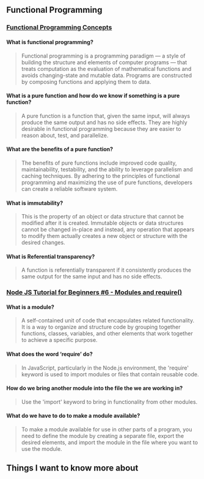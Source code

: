 ## Functional Programming

### [Functional Programming Concepts](https://medium.com/the-renaissance-developer/concepts-of-functional-programming-in-javascript-6bc84220d2aa)

#### What is functional programming?

> Functional programming is a programming paradigm — a style of building the structure and elements of computer programs — that treats computation as the evaluation of mathematical functions and avoids changing-state and mutable data. Programs are constructed by composing functions and applying them to data.

#### What is a pure function and how do we know if something is a pure function?

> A pure function is a function that, given the same input, will always produce the same output and has no side effects. They are highly desirable in functional programming because they are easier to reason about, test, and parallelize.

#### What are the benefits of a pure function?

> The benefits of pure functions include improved code quality, maintainability, testability, and the ability to leverage parallelism and caching techniques. By adhering to the principles of functional programming and maximizing the use of pure functions, developers can create a reliable software system.

#### What is immutability?

> This is the property of an object or data structure that cannot be modified after it is created. Immutable objects or data structures cannot be changed in-place and instead, any operation that appears to modify them actually creates a new object or structure with the desired changes.

#### What is Referential transparency?

> A function is referentially transparent if it consistently produces the same output for the same input and has no side effects.

### [Node JS Tutorial for Beginners #6 - Modules and require()](https://www.youtube.com/watch?v=xHLd36QoS4k)

#### What is a module?

> A self-contained unit of code that encapsulates related functionality. It is a way to organize and structure code by grouping together functions, classes, variables, and other elements that work together to achieve a specific purpose.

#### What does the word ‘require’ do?

> In JavaScript, particularly in the Node.js environment, the 'require' keyword is used to import modules or files that contain reusable code.

#### How do we bring another module into the file the we are working in?

> Use the 'import' keyword to bring in functionality from other modules.

#### What do we have to do to make a module available?

> To make a module available for use in other parts of a program, you need to define the module by creating a separate file, export the desired elements, and import the module in the file where you want to use the module.

## Things I want to know more about
